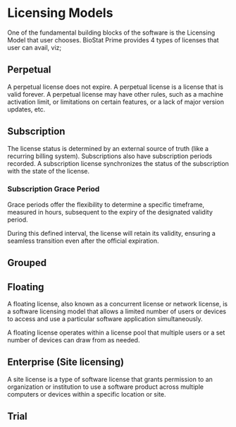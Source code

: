 # Licensing Models
One of the fundamental building blocks of the software is the Licensing Model that user chooses. BioStat Prime provides 4 types of licenses that user can avail, viz;

## Perpetual
A perpetual license does not expire. A perpetual license is a license that is valid forever. A perpetual license may have other rules, such as a machine activation limit, or limitations on certain features, or a lack of major version updates, etc.

## Subscription
The license status is determined by an external source of truth (like a recurring billing system). Subscriptions also have subscription periods recorded. A subscription license synchronizes the status of the subscription with the state of the license.

### Subscription Grace Period
Grace periods offer the flexibility to determine a specific timeframe, measured in hours, subsequent to the expiry of the designated validity period.

During this defined interval, the license will retain its validity, ensuring a seamless transition even after the official expiration.

## Grouped

## Floating
A floating license, also known as a concurrent license or network license, is a software licensing model that allows a limited number of users or devices to access and use a particular software application simultaneously.

A floating license operates within a license pool that multiple users or a set number of devices can draw from as needed.

## Enterprise (Site licensing)
A site license is a type of software license that grants permission to an organization or institution to use a software product across multiple computers or devices within a specific location or site.

## Trial 